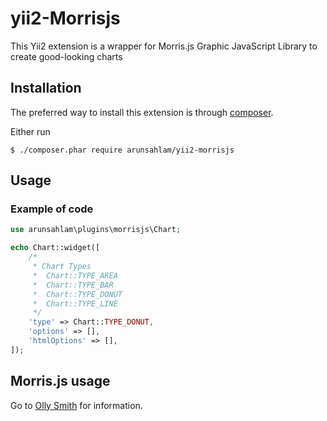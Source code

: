 # yii2-Morrisjs

This Yii2 extension is a wrapper for Morris.js Graphic JavaScript Library to create good-looking charts 

## Installation

The preferred way to install this extension is through [composer](http://getcomposer.org/download/).

Either run

```
$ ./composer.phar require arunsahlam/yii2-morrisjs
```

## Usage

### Example of code
```php
use arunsahlam\plugins\morrisjs\Chart;

echo Chart::widget([
	/*
	 * Chart Types
	 *	Chart::TYPE_AREA
	 *	Chart::TYPE_BAR
	 *	Chart::TYPE_DONUT
	 *	Chart::TYPE_LINE
	 */
    'type' => Chart::TYPE_DONUT, 
    'options' => [],
    'htmlOptions' => [],
]);

```

## Morris.js usage

Go to [Olly Smith](https://morrisjs.github.io/morris.js/) for information.
